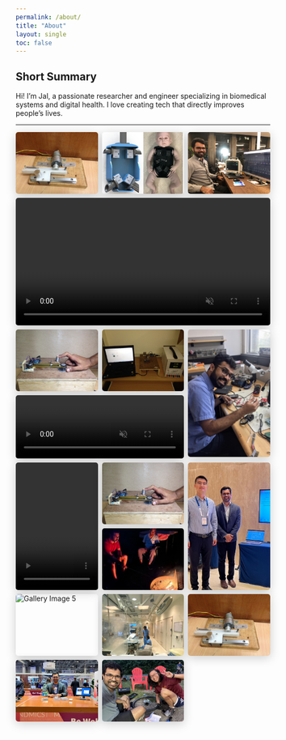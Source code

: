 ```yaml
---
permalink: /about/
title: "About"
layout: single
toc: false
---
```

## Short Summary

Hi! I’m Jal, a passionate researcher and engineer specializing in biomedical systems and digital health. I love creating tech that directly improves people’s lives.

---

<div class="gallery-container">
  <div class="gallery-item w-1">
      <img src="/assets/images/iitm_friction_measurement_capston_setup.JPG" alt="Gallery Image 1">
  </div>
  <div class="gallery-item w-1">
    <img src="/assets/images/sim_cad.png" alt="Gallery Image 2">
  </div>
  <div class="gallery-item w-1">
    <img src="/assets/images/jal_ecg_mm.jpg" alt="Gallery Image 3">
  </div>
   <div class="gallery-item w-3">
    <video controls autoplay loop muted>
      <source src="/assets/videos/sim_openpose.mp4" type="video/mp4">
      Your browser does not support the video tag.
    </video>
  </div>
  <div class="gallery-item w-1">
    <img src="/assets/images/iitm_friction_measurement_timingbelt_setup1.JPG" alt="Gallery Image 4">
  </div>
  <div class="gallery-item w-1">
    <img src="/assets/images/iitm_friction_measurement_timingbelt_setup2.JPG" alt="Gallery Image 4">
  </div>
  <div class="gallery-item r-2">
    <img src="/assets/images/jal_soldering.jpg" alt="Gallery Image 4">
  </div>
  <div class="gallery-item w-2">
    <video controls autoplay loop muted>
      <source src="/assets/videos/ppg_cleaning.mp4" type="video/mp4">
      Your browser does not support the video tag.
    </video>
  </div>
  <div class="gallery-item r-2">
    <video controls autoplay loop muted>
      <source src="/assets/videos/ces2025_pose.mp4" type="video/mp4">
      Your browser does not support the video tag.
    </video>
  </div>
  <div class="gallery-item w-1">
    <img src="/assets/images/iitm_friction_measurement_timingbelt_setup1.JPG" alt="Gallery Image 5">
  </div>
   <div class="gallery-item r-2">
    <img src="/assets/images/jal_qualcomm_shenzhen.jpeg" alt="Gallery Image 5">
  </div>
  <div class="gallery-item w-1">
    <img src="/assets/images/jal_campfire.jpg" alt="Gallery Image 5">
  </div>
  <div class="gallery-item w-1">
    <img src="/assets/images/jal_cycle_nahant.jpeg" alt="Gallery Image 5">
  </div>
  <div class="gallery-item w-1">
    <img src="/assets/images/jal_mocktrial02_jan6.jpeg" alt="Gallery Image 5">
  </div>
 
  <div class="gallery-item w-1">
    <img src="/assets/images/iitm_friction_measurement_capston_setup.JPG" alt="Gallery Image 5">
  </div>
  <div class="gallery-item w-1">
    <img src="/assets/images/jal_ces2025_booth.jpg" alt="Gallery Image 5">
  </div>
  <div class="gallery-item w-1">
    <img src="/assets/images/jal_cycle_repair_kitchen.jpeg" alt="Gallery Image 5">
  </div>
</div>

<style>
.gallery-container {
  display: grid;
  grid-template-columns: repeat(3, 1fr);
  gap: 0.5rem;
  max-width: 100%;
}
.gallery-item {
  position: relative;
}

.gallery-item img, .gallery-item video {
  width: 100%;
  border-radius: 5px;
  box-shadow: 0 4px 20px rgba(0,0,0,0.2);
  display: block;
  pointer-events: auto; /* ensure image/video accepts pointer events */
}

.gallery-item img,
.gallery-item video {
  transition: transform 0.3s ease;
}

.gallery-item:hover img{
  transform: scale(2);
  z-index: 10;
  position: relative;
}
.gallery-item:hover video {
  transform: scale(1.5);
  z-index: 10;
  position: relative;
}

.gallery-item.w-1 {
  grid-column: span 1;
}

.gallery-item.w-1 img {
    aspect-ratio: 4 / 3;
  object-fit: cover;
}

.gallery-item.w-2 img,
.gallery-item.w-2 video{
    aspect-ratio: 8/3;
  object-fit: cover;
}


.gallery-item.r-2 img,
.gallery-item.r-2 video{
    aspect-ratio: 2/3.1;
  object-fit: cover;
}

.gallery-item.w-2 {
  grid-column: span 2;
}

.gallery-item.w-3 {
  grid-column: span 3;
}

.gallery-item.r-2 {
  grid-row: span 2;
}
.gallery-item.rw-2 {
  grid-row: span 2;
  grid-column: span 2;
}

@media (max-width: 768px) {
  .gallery-container {
    grid-template-columns: repeat(2, 1fr);
  }

  .gallery-item.w-1 {
    grid-column: span 1;
  }

  .gallery-item.w-2 {
    grid-column: span 2;
  }

  .gallery-item.w-3 {
    grid-column: span 2;
  }
}

@media (max-width: 480px) {
  .gallery-container {
    grid-template-columns: 1fr 1fr;
  }

  .gallery-item.w-1 {
    grid-column: span 1;
  }

  .gallery-item.w-2 {
    grid-column: span 2;
  }

  .gallery-item.w-3 {
    grid-column: span 2;
  }
}

</style>
